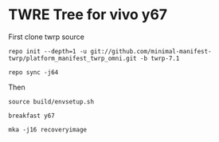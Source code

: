 TWRE Tree for vivo y67
===========================
First clone twrp source

    repo init --depth=1 -u git://github.com/minimal-manifest-twrp/platform_manifest_twrp_omni.git -b twrp-7.1
    
    repo sync -j64

Then

    source build/envsetup.sh
   
    breakfast y67

    mka -j16 recoveryimage
